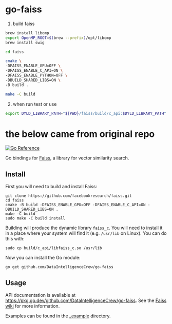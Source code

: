 # go-faiss

1. build faiss

```sh
brew install libomp
export OpenMP_ROOT=$(brew --prefix)/opt/libomp
brew install swig

cd faiss

cmake \
-DFAISS_ENABLE_GPU=OFF \
-DFAISS_ENABLE_C_API=ON \
-DFAISS_ENABLE_PYTHON=OFF \
-DBUILD_SHARED_LIBS=ON \
-B build .

make -C build

```

2. when run test or use

```sh
export DYLD_LIBRARY_PATH="${PWD}/faiss/build/c_api:$DYLD_LIBRARY_PATH"
```

# the below came from original repo

[![Go Reference](https://pkg.go.dev/badge/github.com/DataIntelligenceCrew/go-faiss.svg)](https://pkg.go.dev/github.com/DataIntelligenceCrew/go-faiss)

Go bindings for [Faiss](https://github.com/facebookresearch/faiss), a library for vector similarity search.

## Install

First you will need to build and install Faiss:

```
git clone https://github.com/facebookresearch/faiss.git
cd faiss
cmake -B build -DFAISS_ENABLE_GPU=OFF -DFAISS_ENABLE_C_API=ON -DBUILD_SHARED_LIBS=ON .
make -C build
sudo make -C build install
```

Building will produce the dynamic library `faiss_c`.
You will need to install it in a place where your system will find it (e.g. `/usr/lib` on Linux).
You can do this with:

    sudo cp build/c_api/libfaiss_c.so /usr/lib

Now you can install the Go module:

    go get github.com/DataIntelligenceCrew/go-faiss

## Usage

API documentation is available at <https://pkg.go.dev/github.com/DataIntelligenceCrew/go-faiss>.
See the [Faiss wiki](https://github.com/facebookresearch/faiss/wiki) for more information.

Examples can be found in the [\_example](_example) directory.
